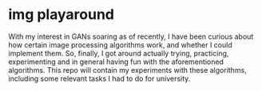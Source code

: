 # img playaround

With my interest in GANs soaring as of recently, I have been curious about how certain image processing algorithms work, and whether I could implement them. So, finally, I got around actually trying, practicing, experimenting and in general having fun with the aforementioned algorithms. This repo will contain my experiments with these algorithms, including some relevant tasks I had to do for university. 
